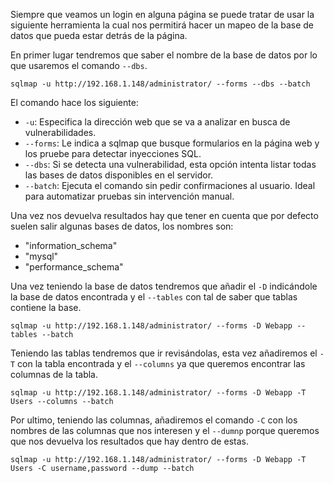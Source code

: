 Siempre que veamos un login en alguna página se puede tratar de usar la siguiente herramienta la cual nos permitirá hacer un mapeo de la base de datos que pueda estar detrás de la página.

En primer lugar tendremos que saber el nombre de la base de datos por lo que usaremos el comando `--dbs`. 
````
sqlmap -u http://192.168.1.148/administrator/ --forms --dbs --batch
`````

El comando hace los siguiente:
- `-u`: Especifica la dirección web que se va a analizar en busca de vulnerabilidades.
- `--forms`: Le indica a sqlmap que busque formularios en la página web y los pruebe para detectar inyecciones SQL.
- `--dbs`: Si se detecta una vulnerabilidad, esta opción intenta listar todas las bases de datos disponibles en el servidor.
- `--batch`: Ejecuta el comando sin pedir confirmaciones al usuario. Ideal para automatizar pruebas sin intervención manual.

 Una vez nos devuelva resultados hay que tener en cuenta que por defecto suelen salir algunas bases de datos, los nombres son:
- "information_schema"
- "mysql"
- "performance_schema"

Una vez teniendo la base de datos tendremos que añadir el `-D` indicándole la base de datos encontrada y el `--tables` con tal de saber que tablas contiene la base.

````
sqlmap -u http://192.168.1.148/administrator/ --forms -D Webapp --tables --batch
`````

Teniendo las tablas tendremos que ir revisándolas, esta vez añadiremos el `-T` con la tabla encontrada y el `--columns`  ya que queremos encontrar las columnas de la tabla.

````
sqlmap -u http://192.168.1.148/administrator/ --forms -D Webapp -T Users --columns --batch
`````

Por ultimo, teniendo las columnas, añadiremos el comando `-C` con los nombres de las columnas que nos interesen y el `--dumnp` porque queremos que nos devuelva los resultados que hay dentro de estas.

````
sqlmap -u http://192.168.1.148/administrator/ --forms -D Webapp -T Users -C username,password --dump --batch
`````


